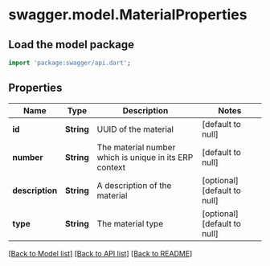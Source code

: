 # swagger.model.MaterialProperties

## Load the model package
```dart
import 'package:swagger/api.dart';
```

## Properties
Name | Type | Description | Notes
------------ | ------------- | ------------- | -------------
**id** | **String** | UUID of the material | [default to null]
**number** | **String** | The material number which is unique in its ERP context | [default to null]
**description** | **String** | A description of the material | [optional] [default to null]
**type** | **String** | The material type | [optional] [default to null]

[[Back to Model list]](../README.md#documentation-for-models) [[Back to API list]](../README.md#documentation-for-api-endpoints) [[Back to README]](../README.md)

